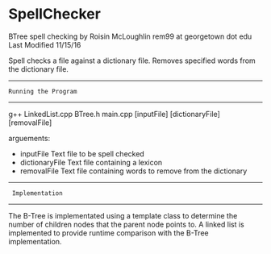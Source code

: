# SpellChecker

BTree spell checking
by Roisin McLoughlin
rem99 at georgetown dot edu
Last Modified 11/15/16

Spell checks a file against a dictionary file.
Removes specified words from the dictionary file.

--------------------------
    Running the Program
--------------------------
g++ LinkedList.cpp BTree.h main.cpp [inputFile] [dictionaryFile] [removalFile]

arguements:
* inputFile		Text file to be spell checked
* dictionaryFile	Text file containing a lexicon
* removalFile		Text file containing words to remove from the dictionary

------------------------
     Implementation
------------------------
The B-Tree is implementated using a template class to determine
the number of children nodes that the parent node points to.
A linked list is implemented to provide runtime comparison with 
the B-Tree implementation.
